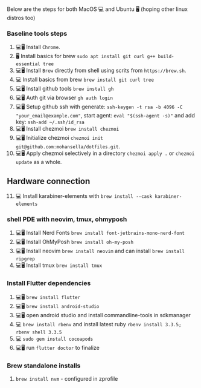 Below are the steps for both MacOS 💻 and Ubuntu 🖥 (hoping other linux distros too)

### Baseline tools steps
1. 💻🖥 Install `Chrome`.
2. 🖥 Install basics for brew `sudo apt install git curl g++ build-essential tree`
3. 💻🖥 Install `Brew` directly from shell using scrits from `https://brew.sh`.
4. 💻 Install basics from brew `brew install git curl tree`
5. 💻🖥 Install github tools `brew install gh`
6. 💻🖥 Auth git via browser `gh auth login`
7. 💻🖥 Setup github ssh with generate: `ssh-keygen -t rsa -b 4096 -C "your_email@example.com"`, start agent: `eval "$(ssh-agent -s)"` and add key: `ssh-add ~/.ssh/id_rsa`
8. 💻🖥 Install chezmoi `brew install chezmoi`
9. 💻🖥 Initialize chezmoi `chezmoi init git@github.com:mohansella/dotfiles.git`.
10. 💻🖥 Apply chezmoi selectively in a directory `chezmoi apply .` or `chezmoi update` as a whole.

## Hardware connection
11. 💻 Install karabiner-elements with `brew install --cask karabiner-elements`

### shell PDE with neovim, tmux, ohmyposh
1. 💻🖥 Install Nerd Fonts `brew install font-jetbrains-mono-nerd-font`
2. 💻🖥 Install OhMyPosh `brew install oh-my-posh`
3. 💻🖥 Install neovim `brew install neovim` and can install `brew install ripgrep`
4. 💻🖥 Install tmux `brew install tmux`

### Install Flutter dependencies
1. 💻🖥 `brew install flutter`
2. 💻🖥 `brew install android-studio`
3. 💻🖥 open android studio and install commandline-tools in sdkmanager
4. 💻 `brew install rbenv` and install latest ruby `rbenv install 3.3.5; rbenv shell 3.3.5`
5. 💻 `sudo gem install cocoapods`
6. 💻🖥 run `flutter doctor` to finalize


### Brew standalone installs
1. `brew install nvm` - configured in zprofile
